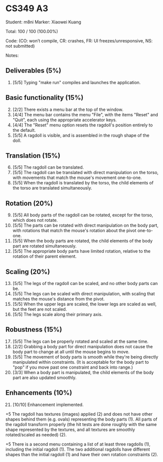 # CS349 A3
Student: m8ni
Marker: Xiaowei Kuang


Total: 100 / 100 (100.00%)

Code: 
(CO: won’t compile, CR: crashes, FR: UI freezes/unresponsive, NS: not submitted)


Notes:   

## Deliverables (5%)

1. [5/5] Typing "make run" compiles and launches the application.
## Basic functionality (15%)

2. [2/2] There exists a menu bar at the top of the window.
3. [4/4] The menu bar contains the menu "File", with the items "Reset" and "Quit", each using the appropriate accelerator keys.
4. [4/4] The "Reset" menu option resets the ragdoll's position entirely to the default.
5. [5/5] A ragdoll is visible, and is assembled in the rough shape of the doll.
## Translation (15%)

6. [5/5] The ragdoll can be translated.
7. [5/5] The ragdoll can be translated with direct manipulation on the torso, with movements that match the mouse's movement one-to-one.
8. [5/5] When the ragdoll is translated by the torso, the child elements of the torso are translated simultaneously.
## Rotation (20%)

9. [5/5] All body parts of the ragdoll can be rotated, except for the torso, which does not rotate.
10. [5/5] The parts can be rotated with direct manipulation on the body part, with rotations that match the mouse's rotation about the pivot one-to-one.
11. [5/5] When the body parts are rotated, the child elements of the body part are rotated simultaneously.
12. [5/5] The appropriate body parts have limited rotation, relative to the rotation of their parent element.
## Scaling (20%)

13. [5/5] The legs of the ragdoll can be scaled, and no other body parts can be.
14. [5/5] The legs can be scaled with direct manipulation, with scaling that matches the mouse's distance from the pivot.
15. [5/5] When the upper legs are scaled, the lower legs are scaled as well, but the feet are not scaled.
16. [5/5] The legs scale along their primary axis.
## Robustness (15%)

17. [5/5] The legs can be properly rotated and scaled at the same time. 
18. [2/2] Grabbing a body part for direct manipulation does not cause the body part to change at all until the mouse begins to move.
19. [5/5] The movement of body parts is smooth while they're being directly manipulated within constraints. (It is acceptable for the body part to "pop" if you move past one constraint and back into range.)
20. [3/3] When a body part is manipulated, the child elements of the body part are also updated smoothly.
## Enhancements (10%)

21. [10/10] Enhancement implemented.


+5 The ragdoll has textures (images) applied (2) and does not have other shapes behind them (e.g. ovals) representing the body parts (1). All parts of the ragdoll transform properly (the hit tests are done roughly with the same shape represented by the textures, and all textures are smoothly rotated/scaled as needed) (2).

+5 There is a second menu containing a list of at least three ragdolls (1), including the initial ragdoll (1). The two additional ragdolls have different shapes than the initial ragdoll (1) and have their own rotation constraints (2).